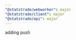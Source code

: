 ```yaml
---
"@statstrade/webworker": major
"@statstrade/client": major
"@statstrade/api": major
---
```


adding push
